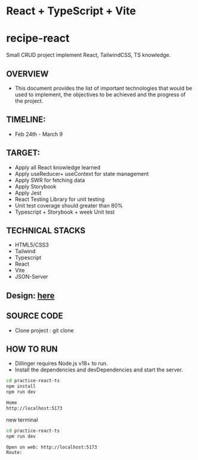 # React + TypeScript + Vite

# recipe-react
Small CRUD project implement React, TailwindCSS, TS knowledge.

## OVERVIEW

- This document provides the list of important technologies that would be used to implement, the objectives to be achieved and the progress of the project.

## TIMELINE:

- Feb 24th - March 9

## TARGET:

- Apply all React knowledge learned 
- Apply useReducer+ useContext for state management 
- Apply SWR for fetching data
- Apply Storybook 
- Apply Jest
- React Testing Library for unit testing 
- Unit test coverage should greater than 80% 
- Typescript + Storybook + week Unit test


## TECHNICAL STACKS

- HTML5/CSS3
- Tailwind
- Typescript
- React
- Vite
- JSON-Server

## Design: [here](https://www.figma.com/design/w4ydzC4m4UE1lYiscXeinP/Foods-Mangement-(Copy)-(Copy)?node-id=0-1&p=f)

## SOURCE CODE

- Clone project : git clone

## HOW TO RUN

- Dillinger requires Node.js v18+ to run.
- Install the dependencies and devDependencies and start the server.

```sh
cd practice-react-ts
npm install
npm run dev

Home
http://localhost:5173

```
new terminal
```sh
cd practice-react-ts
npm run dev

Open on web: http://localhost:5173
Route: 
    
```
